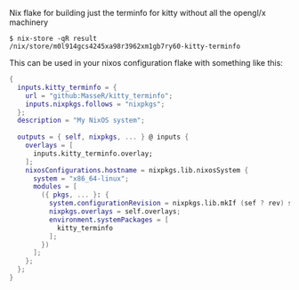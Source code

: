 Nix flake for building just the terminfo for kitty without all the opengl/x machinery

``` console
$ nix-store -qR result
/nix/store/m0l914gcs4245xa98r3962xm1gb7ry60-kitty-terminfo
```

This can be used in your nixos configuration flake with something like this:

``` nix
{
  inputs.kitty_terminfo = {
    url = "github:MasseR/kitty_terminfo";
    inputs.nixpkgs.follows = "nixpkgs";
  };
  description = "My NixOS system";
  
  outputs = { self, nixpkgs, ... } @ inputs {
    overlays = [
      inputs.kitty_terminfo.overlay;
    ];
    nixosConfigurations.hostname = nixpkgs.lib.nixosSystem {
      system = "x86_64-linux";
      modules = [
        ({ pkgs, ... }: {
          system.configurationRevision = nixpkgs.lib.mkIf (sef ? rev) self.rev;
          nixpkgs.overlays = self.overlays;
          environment.systemPackages = [
            kitty_terminfo
          ];
        })
      ];
    };
  };
}
```

